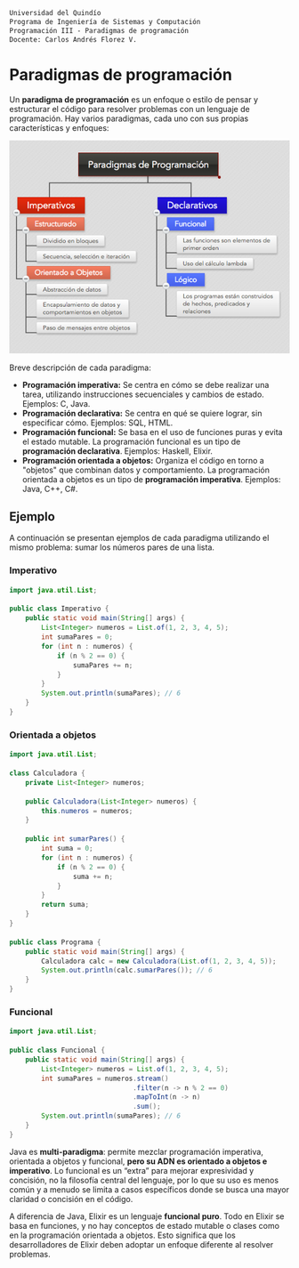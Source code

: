 ```
Universidad del Quindío
Programa de Ingeniería de Sistemas y Computación
Programación III - Paradigmas de programación
Docente: Carlos Andrés Florez V.
```
# Paradigmas de programación

Un **paradigma de programación** es un enfoque o estilo de pensar y estructurar el código para resolver problemas con un lenguaje de programación. Hay varios paradigmas, cada uno con sus propias características y enfoques:

![Paradigmas de programación](media/paradigmas.png)

Breve descripción de cada paradigma:

- **Programación imperativa:** Se centra en cómo se debe realizar una tarea, utilizando instrucciones secuenciales y cambios de estado. Ejemplos: C, Java.
- **Programación declarativa:** Se centra en qué se quiere lograr, sin especificar cómo. Ejemplos: SQL, HTML.
- **Programación funcional:** Se basa en el uso de funciones puras y evita el estado mutable. La programación funcional es un tipo de **programación declarativa**. Ejemplos: Haskell, Elixir.
- **Programación orientada a objetos:** Organiza el código en torno a "objetos" que combinan datos y comportamiento. La programación orientada a objetos es un tipo de **programación imperativa**. Ejemplos: Java, C++, C#.

## Ejemplo 

A continuación se presentan ejemplos de cada paradigma utilizando el mismo problema: sumar los números pares de una lista.

### Imperativo

```java
import java.util.List;

public class Imperativo {
    public static void main(String[] args) {
        List<Integer> numeros = List.of(1, 2, 3, 4, 5);
        int sumaPares = 0;
        for (int n : numeros) {
            if (n % 2 == 0) {
                sumaPares += n;
            }
        }
        System.out.println(sumaPares); // 6
    }
}
```

### Orientada a objetos

```java
import java.util.List;

class Calculadora {
    private List<Integer> numeros;

    public Calculadora(List<Integer> numeros) {
        this.numeros = numeros;
    }

    public int sumarPares() {
        int suma = 0;
        for (int n : numeros) {
            if (n % 2 == 0) {
                suma += n;
            }
        }
        return suma;
    }
}

public class Programa {
    public static void main(String[] args) {
        Calculadora calc = new Calculadora(List.of(1, 2, 3, 4, 5));
        System.out.println(calc.sumarPares()); // 6
    }
}

```

### Funcional

```java
import java.util.List;

public class Funcional {
    public static void main(String[] args) {
        List<Integer> numeros = List.of(1, 2, 3, 4, 5);
        int sumaPares = numeros.stream()
                               .filter(n -> n % 2 == 0)
                               .mapToInt(n -> n)
                               .sum();
        System.out.println(sumaPares); // 6
    }
}
```

Java es **multi-paradigma**: permite mezclar programación imperativa, orientada a objetos y funcional, **pero su ADN es orientado a objetos e imperativo**. Lo funcional es un “extra” para mejorar expresividad y concisión, no la filosofía central del lenguaje, por lo que su uso es menos común y a menudo se limita a casos específicos donde se busca una mayor claridad o concisión en el código.

A diferencia de Java, Elixir es un lenguaje **funcional puro**. Todo en Elixir se basa en funciones, y no hay conceptos de estado mutable o clases como en la programación orientada a objetos. Esto significa que los desarrolladores de Elixir deben adoptar un enfoque diferente al resolver problemas. 